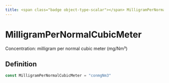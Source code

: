 ```yaml
---
title: <span class="badge object-type-scalar"></span> MilligramPerNormalCubicMeter
---
```

# <span class="badge object-type-scalar"></span> MilligramPerNormalCubicMeter

Concentration: milligram per normal cubic meter (mg/Nm³)

## Definition

```go
const MilligramPerNormalCubicMeter = "conmgNm3"
```
